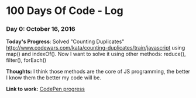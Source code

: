 # 100 Days Of Code - Log

### Day 0: October 16, 2016

**Today's Progress**: Solved "Counting Duplicates" http://www.codewars.com/kata/counting-duplicates/train/javascript using map() and indexOf(). Now I want to solve it using other methods: reduce(), filter(), forEach()

**Thoughts:** I think those methods are the core of JS programming, the better I know them the better my code will be.

**Link to work:** [CodePen progress](http://codepen.io/tsalexey544/pen/ozPNbb)
